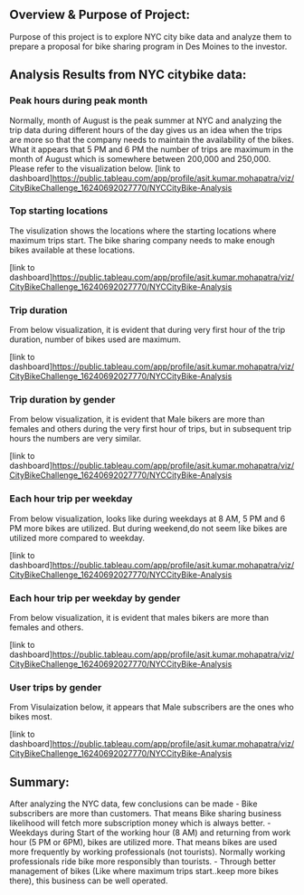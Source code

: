 ## Overview & Purpose of Project:

Purpose of this project is to explore NYC city bike data and analyze them to prepare a proposal for bike sharing program in Des Moines 
to the investor.


## Analysis Results from NYC citybike data:

### Peak hours during peak month

Normally, month of August is the peak summer at NYC and analyzing the trip data during different hours of the day gives us an idea
when the trips are more so that the company needs to maintain the availability of the bikes. What it appears that 5 PM and 6 PM the
number of trips are maximum in the month of August which is somewhere between 200,000 and 250,000. Please refer to the visualization below.
[link to dashboard]https://public.tableau.com/app/profile/asit.kumar.mohapatra/viz/CityBikeChallenge_16240692027770/NYCCityBike-Analysis

### Top starting locations
The visulization shows the locations where the starting locations where maximum trips start. The bike sharing company needs to
make enough bikes available at these locations.

[link to dashboard]https://public.tableau.com/app/profile/asit.kumar.mohapatra/viz/CityBikeChallenge_16240692027770/NYCCityBike-Analysis

### Trip duration
From below visualization, it is evident that during very first hour of the trip duration, number of bikes used are maximum. 

[link to dashboard]https://public.tableau.com/app/profile/asit.kumar.mohapatra/viz/CityBikeChallenge_16240692027770/NYCCityBike-Analysis


### Trip duration by gender
From below visualization, it is evident that Male bikers are more than females and others during the very first hour of trips,
but in subsequent trip hours the numbers are very similar.

[link to dashboard]https://public.tableau.com/app/profile/asit.kumar.mohapatra/viz/CityBikeChallenge_16240692027770/NYCCityBike-Analysis


### Each hour trip per weekday 
From below visualization, looks like during weekdays at 8 AM, 5 PM and 6 PM more bikes are utilized. 
But during weekend,do not seem like bikes are utilized more compared to weekday.

[link to dashboard]https://public.tableau.com/app/profile/asit.kumar.mohapatra/viz/CityBikeChallenge_16240692027770/NYCCityBike-Analysis


### Each hour trip per weekday by gender  
From below visualization, it is evident that males bikers are more than females and others.

[link to dashboard]https://public.tableau.com/app/profile/asit.kumar.mohapatra/viz/CityBikeChallenge_16240692027770/NYCCityBike-Analysis



### User trips by gender
From Visulaization below, it appears that Male subscribers are the ones who bikes most.

[link to dashboard]https://public.tableau.com/app/profile/asit.kumar.mohapatra/viz/CityBikeChallenge_16240692027770/NYCCityBike-Analysis



##  Summary:
   After analyzing the NYC data, few conclusions can be made
		- Bike subscribers are more than customers. That means Bike sharing business likelihood will fetch more subscription money which is always better.
        - Weekdays during Start of the working hour (8 AM) and returning from work hour (5 PM or 6PM), bikes are utilized more. 
		  That means bikes are used more frequently by working professionals (not tourists). Normally working professionals ride bike more responsibly than tourists.
        - Through better management of bikes (Like where maximum trips start..keep more bikes there), this business can be well operated.
        		
   

